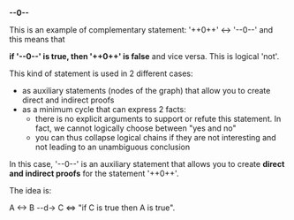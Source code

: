 **--0--**

This is an example of complementary statement: '++0++' <-> '--0--' and this means that 

**if '--0--' is true, then '++0++' is false** and vice versa. This is logical 'not'.

This kind of statement is used in 2 different cases:
- as auxiliary statements (nodes of the graph) that allow you to create direct and indirect proofs
- as a minimum cycle that can express 2 facts:
  - there is no explicit arguments to support or refute this statement. In fact, we cannot logically choose between "yes and no"
  - you can thus collapse logical chains if they are not interesting and not leading to an unambiguous conclusion

In this case, '--0--' is an auxiliary statement that allows you to create **direct and indirect proofs** for the statement '++0++'.

The idea is:

A <-> B --d-> C <=> "if C is true then A is true".  